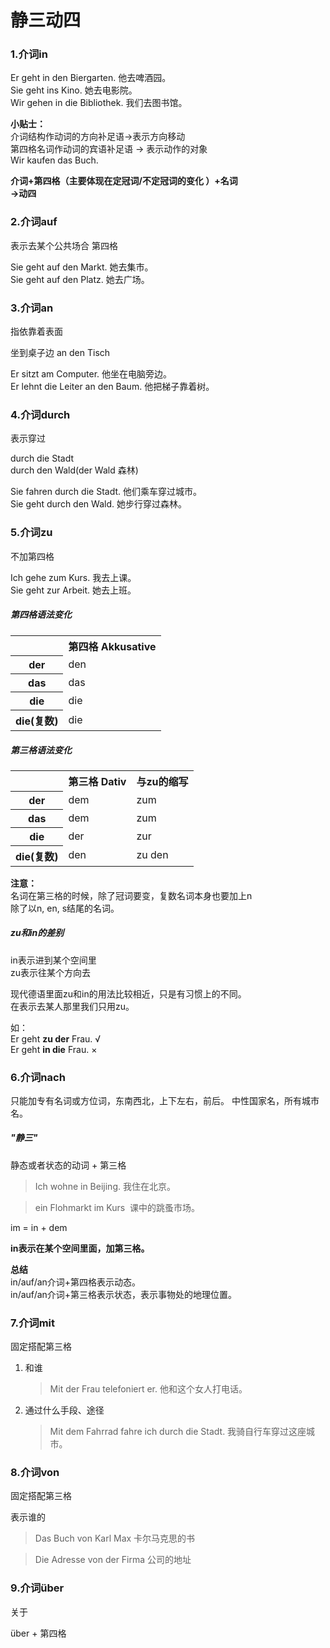 # 静三动四

### 1.介词in

Er geht in den Biergarten.  他去啤酒园。  
Sie geht ins Kino.  她去电影院。  
Wir gehen in die Bibliothek.  我们去图书馆。

**小贴士：**  
介词结构作动词的方向补足语→表示方向移动  
第四格名词作动词的宾语补足语 → 表示动作的对象  
Wir kaufen das Buch. 

**介词+第四格（主要体现在定冠词/不定冠词的变化 ）+名词**  
**→动四**

### 2.介词auf

表示去某个公共场合 第四格

Sie geht auf den Markt.  她去集市。  
Sie geht auf den Platz.  她去广场。

### 3.介词an

指依靠着表面  

坐到桌子边 an den Tisch

Er sitzt am Computer.  他坐在电脑旁边。  
Er lehnt die Leiter an den Baum.  他把梯子靠着树。  

### 4.介词durch

表示穿过

durch die Stadt  
durch den Wald(der Wald 森林)

Sie fahren durch die Stadt.  他们乘车穿过城市。  
Sie geht durch den Wald.  她步行穿过森林。

### 5.介词zu

不加第四格

Ich gehe zum Kurs.  我去上课。  
Sie geht zur Arbeit.  她去上班。

##### 第四格语法变化

<table>
    <tr>
        <th></th>
        <th>第四格 Akkusative</th>
    </tr>
    <tr>
        <th>der</th>
        <td>den</td>
    </tr>
    <tr>
        <th>das</th>
        <td>das</td>
    </tr>
    <tr>
        <th>die</th>
        <td>die</td>
    </tr>
    <tr>
        <th>die(复数)</th>
        <td>die</td>
    </tr>
</table>

##### 第三格语法变化

<table>
    <tr>
        <td></td>
        <th>第三格 Dativ</th>
        <th>与zu的缩写</th>
    </tr>
    <tr>
        <th>der</th>
        <td>dem</td>
        <td>zum</td>
    </tr>
    <tr>
        <th>das</th>
        <td>dem</td>
        <td>zum</td>
    </tr>
    <tr>
        <th>die</th>
        <td>der</td>
        <td>zur</td>
    </tr>
    <tr>
        <th>die(复数)</th>
        <td>den</td>
        <td>zu den</td>
    </tr>
</table>

**注意：**  
名词在第三格的时候，除了冠词要变，复数名词本身也要加上n  
除了以n, en, s结尾的名词。

##### zu和in的差别

in表示进到某个空间里  
zu表示往某个方向去

现代德语里面zu和in的用法比较相近，只是有习惯上的不同。  
在表示去某人那里我们只用zu。

如：  
Er geht **zu der** Frau.  √  
Er geht **in die** Frau.  ×

### 6.介词nach

只能加专有名词或方位词，东南西北，上下左右，前后。
中性国家名，所有城市名。

##### "静三"

静态或者状态的动词 + 第三格

> Ich wohne in Beijing. 我住在北京。

> ein Flohmarkt im Kurs  课中的跳蚤市场。

im = in + dem

**in表示在某个空间里面，加第三格。**

**总结**  
in/auf/an介词+第四格表示动态。  
in/auf/an介词+第三格表示状态，表示事物处的地理位置。

### 7.介词mit

固定搭配第三格

1. 和谁

    > Mit der Frau telefoniert er.  他和这个女人打电话。

2. 通过什么手段、途径

    > Mit dem Fahrrad fahre ich durch die Stadt.   我骑自行车穿过这座城市。

### 8.介词von

固定搭配第三格

表示谁的

> Das Buch von Karl Max  卡尔马克思的书

> Die Adresse von der Firma  公司的地址

### 9.介词über

关于

über + 第四格